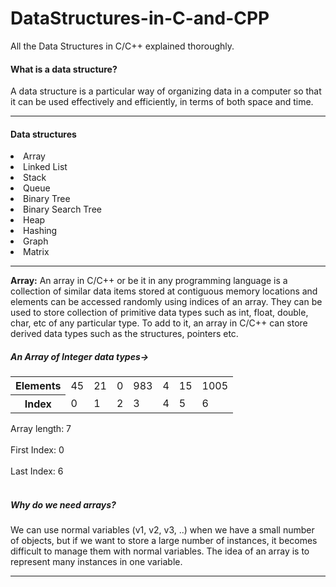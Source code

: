# DataStructures-in-C-and-CPP
All the Data Structures in C/C++ explained thoroughly.

<section>
  <h4> What is a data structure?</h4>
<p>A data structure is a particular way of organizing data in a computer so that it can be used effectively and efficiently, in terms of both space and time.</p>
</section>
<hr>
<h4>Data structures</h4>
  <li>Array</li>
  <li>Linked List</li>
  <li>Stack</li>
  <li>Queue</li>
  <li>Binary Tree</li>
  <li>Binary Search Tree</li>
  <li>Heap</li>
  <li>Hashing</li>
  <li>Graph</li>
  <li>Matrix</li>
  </ul>

<hr>
<p><b>Array:</b> An array in C/C++ or be it in any programming language is a collection of similar data items stored at contiguous memory locations and elements can be accessed randomly using indices of an array. They can be used to store collection of primitive data types such as int, float, double, char, etc of any particular type. To add to it, an array in C/C++ can store derived data types such as the structures, pointers etc. 
  <h5>An Array of Integer data types-></h5>
  <table>
    <tr>
      <th>Elements</th>
      <td>45</td>
      <td>21</td>
      <td>0</td>
      <td>983</td>
      <td>4</td>
      <td>15</td>
      <td>1005</td>
    </tr>
    <tr>
      <th>Index</th>
      <td>0</td>
      <td>1</td>
      <td>2</td>
      <td>3</td>
      <td>4</td>
      <td>5</td>
      <td>6</td>
    </tr>
  </table>
  <div>Array length: 7</div>
  <br>
  <div>First Index: 0</div>
  <br>
  <div>Last Index: 6</div>
  <br>
  <h5>Why do we need arrays?</h5> 
  We can use normal variables (v1, v2, v3, ..) when we have a small number of objects, but if we want to store a large number of instances, it becomes difficult to manage them     with normal variables. The idea of an array is to represent many instances in one variable.
  </p>
  <hr>






